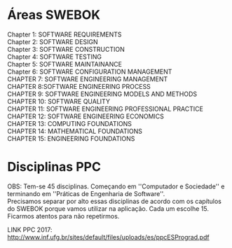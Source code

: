 # Áreas SWEBOK
Chapter 1: SOFTWARE REQUIREMENTS <br>
Chapter 2: SOFTWARE DESIGN <br>
Chapter 3: SOFTWARE CONSTRUCTION <br>
Chapter 4: SOFTWARE TESTING <br>
Chapter 5: SOFTWARE MAINTAINANCE <br>
Chapter 6: SOFTWARE CONFIGURATION MANAGEMENT <br>
CHAPTER 7: SOFTWARE ENGINEERING MANAGEMENT <br>
CHAPTER 8:SOFTWARE ENGINEERING PROCESS                       
CHAPTER 9: SOFTWARE ENGINEERING MODELS AND METHODS <br>
CHAPTER 10: SOFTWARE QUALITY <br>
CHAPTER 11: SOFTWARE ENGINEERING PROFESSIONAL PRACTICE <br>
CHAPTER 12: SOFTWARE ENGINEERING ECONOMICS <br>
CHAPTER 13: COMPUTING FOUNDATIONS <br>
CHAPTER 14: MATHEMATICAL FOUNDATIONS <br>
CHAPTER 15: ENGINEERING FOUNDATIONS <br>

# Disciplinas PPC
OBS: Tem-se 45 disciplinas. Começando em ''Computador e Sociedade'' e terminando em ''Práticas de Engenharia de Software''. <br>
Precisamos separar por alto essas  disciplinas de acordo com os capítulos do SWEBOK porque vamos utilizar na aplicação. 
Cada um escolhe 15. Ficarmos atentos para não repetirmos.


LINK PPC 2017: http://www.inf.ufg.br/sites/default/files/uploads/es/ppcESPrograd.pdf
